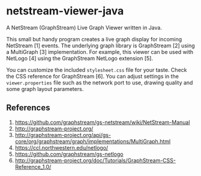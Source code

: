 netstream-viewer-java
=====================

A NetStream (GraphStream) Live Graph Viewer written in Java.

This small but handy program creates a live graph display for incoming NetStream [1] events. The underlying graph library is GraphStream [2] using a MultiGraph [3] implementation. For example, this viewer can be used with NetLogo [4] using the GraphStream NetLogo extension [5].

You can customize the included ```stylesheet.css``` file for your taste. Check the CSS reference for GraphStream [6]. You can adjust settings in the ```viewer.properties``` file such as the network port to use, drawing quality and some graph layout parameters.

References
----------

1. https://github.com/graphstream/gs-netstream/wiki/NetStream-Manual
2. http://graphstream-project.org/
3. http://graphstream-project.org/api/gs-core/org/graphstream/graph/implementations/MultiGraph.html
4. https://ccl.northwestern.edu/netlogo/
5. https://github.com/graphstream/gs-netlogo
6. http://graphstream-project.org/doc/Tutorials/GraphStream-CSS-Reference_1.0/
